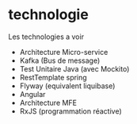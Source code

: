 # technologie

Les technologies a voir

* Architecture Micro-service
* Kafka \(Bus de message\)
* Test Unitaire Java \(avec Mockito\)
* RestTemplate spring
* Flyway \(equivalent liquibase\)
* Angular
* Architecture MFE
* RxJS \(programmation réactive\)

